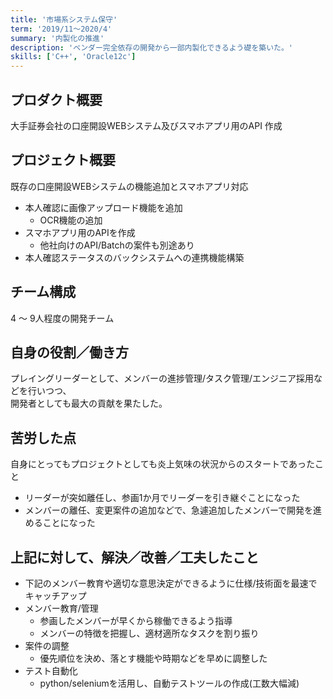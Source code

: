 ```yaml
---
title: '市場系システム保守'
term: '2019/11～2020/4'
summary: '内製化の推進'
description: 'ベンダー完全依存の開発から一部内製化できるよう礎を築いた。'
skills: ['C++', 'Oracle12c']
---
```


## プロダクト概要

大手証券会社の口座開設WEBシステム及びスマホアプリ用のAPI 作成

## プロジェクト概要

既存の口座開設WEBシステムの機能追加とスマホアプリ対応

- 本人確認に画像アップロード機能を追加
  - OCR機能の追加
- スマホアプリ用のAPIを作成
  - 他社向けのAPI/Batchの案件も別途あり
- 本人確認ステータスのバックシステムへの連携機能構築

## チーム構成

4 ～ 9人程度の開発チーム

## 自身の役割／働き方

プレイングリーダーとして、メンバーの進捗管理/タスク管理/エンジニア採用などを行いつつ、  
開発者としても最大の貢献を果たした。

## 苦労した点

自身にとってもプロジェクトとしても炎上気味の状況からのスタートであったこと

- リーダーが突如離任し、参画1か月でリーダーを引き継ぐことになった
- メンバーの離任、変更案件の追加などで、急遽追加したメンバーで開発を進めることになった

## 上記に対して、解決／改善／工夫したこと

- 下記のメンバー教育や適切な意思決定ができるように仕様/技術面を最速でキャッチアップ
- メンバー教育/管理
  - 参画したメンバーが早くから稼働できるよう指導
  - メンバーの特徴を把握し、適材適所なタスクを割り振り
- 案件の調整
  - 優先順位を決め、落とす機能や時期などを早めに調整した
- テスト自動化
  - python/seleniumを活用し、自動テストツールの作成(工数大幅減)
